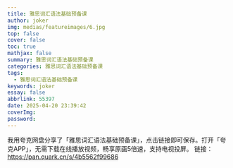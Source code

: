```yaml
---
title: 雅思词汇语法基础预备课
author: joker
img: medias/featureimages/6.jpg
top: false
cover: false
toc: true
mathjax: false
summary: 雅思词汇语法基础预备课
categories: 雅思词汇语法基础预备课
tags:
  - 雅思词汇语法基础预备课
keywords: joker
essay: false
abbrlink: 55397
date: 2025-04-20 23:39:42
coverImg:
password:
---
```


我用夸克网盘分享了「雅思词汇语法基础预备课」，点击链接即可保存。打开「夸克APP」，无需下载在线播放视频，畅享原画5倍速，支持电视投屏。
链接：https://pan.quark.cn/s/4b5562f99686
